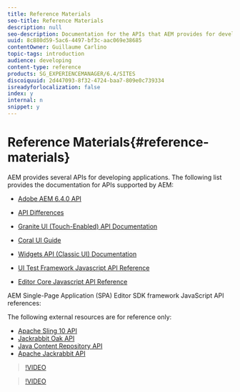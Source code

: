```yaml
---
title: Reference Materials
seo-title: Reference Materials
description: null
seo-description: Documentation for the APIs that AEM provides for developing applications
uuid: 8c880d59-5ac6-4497-bf3c-aac069e38685
contentOwner: Guillaume Carlino
topic-tags: introduction
audience: developing
content-type: reference
products: SG_EXPERIENCEMANAGER/6.4/SITES
discoiquuid: 2d447093-8f32-4724-baa7-809e0c739334
isreadyforlocalization: false
index: y
internal: n
snippet: y
---
```


# Reference Materials{#reference-materials}

AEM provides several APIs for developing applications. The following list provides the documentation for APIs supported by AEM:

* [Adobe AEM 6.4.0 API](/developing/using/reference-materials/javadoc/index)  

* [API Differences](/developing/using/reference-materials/diff-previous/changes)  

* [Granite UI (Touch-Enabled) API Documentation](/developing/using/reference-materials/granite-ui/api/index)  

* [Coral UI Guide](/developing/using/reference-materials/coral-ui/coralui3/index)  

* [Widgets API (Classic UI) Documentation](/developing/using/reference-materials/widgets-api/index)  

* [UI Test Framework Javascript API Reference](/developing/using/reference-materials/test-api/index)  

* [Editor Core Javascript API Reference](/developing/using/reference-materials/jsdoc/ui-touch/editor-core/index)

AEM Single-Page Application (SPA) Editor SDK framework JavaScript API references:

The following external resources are for reference only:

* [Apache Sling 10 API](https://sling.apache.org/apidocs/sling10/)
* [Jackrabbit Oak API](http://jackrabbit.apache.org/oak/docs/oak_api/overview.html)
* [Java Content Repository API](http://www.day.com/maven/javax.jcr/javadocs/jcr-2.0/)
* [Apache Jackrabbit API](http://jackrabbit.apache.org/api)

>[!VIDEO](https://vimeo.com/)

>[!VIDEO](https://vimeo.com/)
